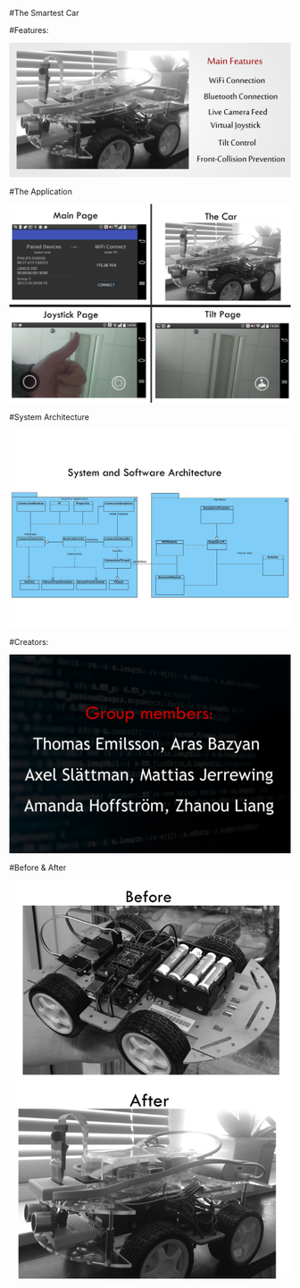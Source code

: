 #The Smartest Car

#Features:

![alt tag](https://github.com/G3SmartCar/SmartCarProject/blob/master/Extra/main%20feature.jpg)

#The Application

![alt tag](https://github.com/G3SmartCar/SmartCarProject/blob/master/Extra/Components.jpg)

#System Architecture

![alt tag](https://github.com/G3SmartCar/SmartCarProject/blob/master/FINAL-PROJECT/S%20Archi.jpg)

#Creators:

![alt tag](https://github.com/G3SmartCar/SmartCarProject/blob/master/Extra/Group%20members.jpg)



#Before & After

![alt tag](https://github.com/G3SmartCar/SmartCarProject/blob/master/Extra/before%20after.jpg)
